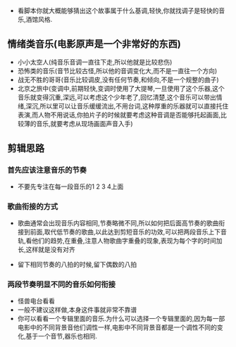 ## 
+ 看脚本你就大概能够猜出这个故事属于什么基调,轻快,你就找调子是轻快的音乐,酒馆风格.

## 情绪类音乐(电影原声是一个非常好的东西)
+ 小小太空人(纯音乐音调一直往下走,所以他就是比较悲伤)
+ 恐怖类的音乐(音节比较古怪,所以他的音调变化大,而不是一直往一个方向)
+ 战无不胜的哥哥(音乐比较调皮,没有任何节奏,和倾向,不是一个规整的曲子)
+ 北京之旅中(变调中,前期轻快,变调时使用了大提琴,一旦使用了这个乐器,这个音乐就变得沉重,深远,可以考虑这个少年老了,回忆清楚,这个音乐可以带出情绪,深沉,所以里可以让音乐缓缓流出,不用台词,这种厚重的乐器就可以直接托住表演,而人物不用说话,你拍片子的时候就要考虑这种音调是否能够托起画面,比较薄的音乐,就要考虑从现场画面声音入手)


## 剪辑思路
### 首先应该注意音乐的节奏
+ 不要先专注在每一段音乐的1 2 3 4上面

### 歌曲衔接的方式
+ 歌曲通常会出现音乐内容相同,节奏略微不同,所以如何把后面高节奏的歌曲衔接到前面,取代低节奏的歌曲,以此达到剪短音乐的功效,可以把两段音乐上下音轨,看他们的趋势,在重叠,注意人物歌曲字重叠的现象,表现为每个字的时间加长,这样就是没有对齐

+ 留下相同节奏的八拍的时候,留下偶数的八拍

### 两段节奏明显不同的音乐如何衔接
+ 怪兽电台看看
+ 一般不建议这样做,本身这件事就非常不靠谱
+ 你可以看看一个专辑里面的音乐.为什么可以选择一个专辑里面的,因为每一部电影中的不同背景音他们调性一样,电影中不同背景音都是一个调性不同的变化,基于一个音节,器乐也相同.